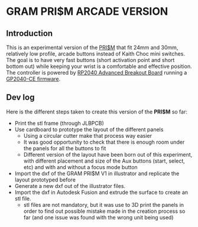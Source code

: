 # GRAM PRI$M ARCADE VERSION

## Introduction

This is an experimental version of the [PRI$M](https://github.com/GrammyMoney/GRAM-PRISM) that fit 24mm and 30mm, relatively low profile, arcade buttons instead of Kaith Choc mini switches.
The goal is to have very fast buttons (short activation point and short bottom out) while keeping your wrist is a comfortable and effective position.
The controller is powered by [RP2040 Advanced Breakout Board](https://github.com/OpenStickCommunity/Hardware/tree/main/RP2040%20Advanced%20Breakout%20Board) running a [GP2040-CE firmware](https://github.com/OpenStickCommunity/GP2040-CE).

## Dev log

Here is the different steps taken to create this version of the **PRI$M** so far:
- Print the stl frame (through JLBPCB)
- Use cardboard to prototype the layout of the different panels
    - Using a circular cutter make that process way easier
    - It was good opportunity to check that there is enough room under the panels for all the buttons to fit
    - Different version of the layout have been born out of this experiment, with different placement and size of the Aux buttons (start, select, etc) and with and without a focus mode button
- Import the dxf of the GRAM PRI$M V1 in illustrator and replicate the layout prototyped before
- Generate a new dxf out of the illustrator files.
- Import the dxf in Autodesk Fusion and extrude the surface to create an stl file.
    - stl files are not mandatory, but it was use to 3D print the panels in order to find out possible mistake made in the creation process so far (and one issue was found with the wrong unit being used)